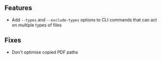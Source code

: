 ## Features

- Add `--types` and `--exclude-types` options to CLI commands that can act on multiple types of files

## Fixes

- Don't optimise copied PDF paths
